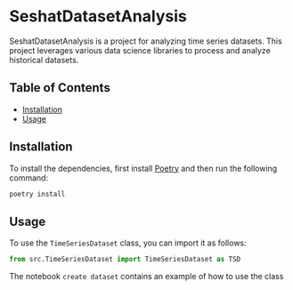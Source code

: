# SeshatDatasetAnalysis

SeshatDatasetAnalysis is a project for analyzing time series datasets. This project leverages various data science libraries to process and analyze historical datasets.

## Table of Contents

- [Installation](#installation)
- [Usage](#usage)


## Installation

To install the dependencies, first install [Poetry](https://python-poetry.org/docs/#installation) and then run the following command:

```sh
poetry install
```

## Usage

To use the `TimeSeriesDataset` class, you can import it as follows:

```python
from src.TimeSeriesDataset import TimeSeriesDataset as TSD
```

The notebook `create dataset` contains an example of how to use the class

